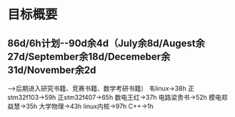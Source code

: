 # 目标概要
## 86d/6h计划--90d余4d（July余8d/Augest余27d/September余18d/Decemeber余31d/November余2d  
-->后期进入研究书籍、竞赛书籍、数学考研书籍）
韦linux→38h
正stm32f103→59h
正stm32f407→65h
数电王红→37h
电路梁贵书→52h
模电郑益慧→35h
大学物理→43h
linux内核→97h
C++→1h